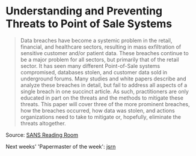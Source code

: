 Understanding and Preventing Threats to Point of Sale Systems
=====

>Data breaches have become a systemic problem in the retail, financial, and
healthcare sectors, resulting in mass exfiltration of sensitive customer and/or
patient data. These breaches continue to be a major problem for all sectors,
but primarily that of the retail sector. It has seen many different
Point-of-Sale systems compromised, databases stolen, and customer data sold in
underground forums. Many studies and white papers describe and analyze these
breaches in detail, but fail to address all aspects of a single breach in one
succinct article. As such, practitioners are only educated in part on the
threats and the methods to mitigate these threats. This paper will cover three
of the more prominent breaches, how the breaches occurred, how data was stolen,
and actions organizations need to take to mitigate or, hopefully, eliminate the
threats altogether. 

Source: [SANS Reading Room](https://www.sans.org/reading-room/whitepapers/analyst/understanding-preventing-threats-point-sale-systems-36332)

Next weeks' 'Papermaster of the week': [jsrn](https://github.com/jsrn)
